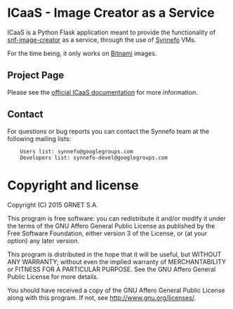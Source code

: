 ICaaS - Image Creator as a Service
==================================

ICaaS is a Python Flask application meant to provide the functionality of
[snf-image-creator](https://www.synnefo.org/docs/snf-image-creator) as a
service, through the use of [Synnefo](https://synnefo.org) VMs.

For the time being, it only works on [Bitnami](https://bitnami.com/) images.

Project Page
------------

Please see the [official ICaaS documentation](http://www.synnefo.org/docs/icaas/latest)
for more information.

Contact
-------

For questions or bug reports you can contact the Synnefo team at the following
mailing lists:

        Users list: synnefo@googlegroups.com
        Developers list: synnefo-devel@googlegroups.com

Copyright and license
=====================

Copyright (C) 2015 GRNET S.A.

This program is free software: you can redistribute it and/or modify
it under the terms of the GNU Affero General Public License as published
by the Free Software Foundation, either version 3 of the License, or
(at your option) any later version.

This program is distributed in the hope that it will be useful,
but WITHOUT ANY WARRANTY; without even the implied warranty of
MERCHANTABILITY or FITNESS FOR A PARTICULAR PURPOSE.  See the
GNU Affero General Public License for more details.

You should have received a copy of the GNU Affero General Public License
along with this program.  If not, see <http://www.gnu.org/licenses/>.
